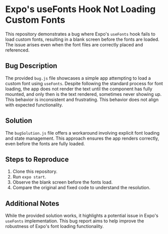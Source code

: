 # Expo's useFonts Hook Not Loading Custom Fonts

This repository demonstrates a bug where Expo's `useFonts` hook fails to load custom fonts, resulting in a blank screen before the fonts are loaded.  The issue arises even when the font files are correctly placed and referenced.

## Bug Description

The provided `bug.js` file showcases a simple app attempting to load a custom font using `useFonts`. Despite following the standard process for font loading, the app does not render the text until the component has fully mounted, and only then is the text rendered, sometimes never showing up. This behavior is inconsistent and frustrating. This behavior does not align with expected functionality. 

## Solution

The `bugSolution.js` file offers a workaround involving explicit font loading and state management. This approach ensures the app renders correctly, even before the fonts are fully loaded.

## Steps to Reproduce

1. Clone this repository.
2. Run `expo start`.
3. Observe the blank screen before the fonts load.
4. Compare the original and fixed code to understand the resolution.

## Additional Notes

While the provided solution works, it highlights a potential issue in Expo's `useFonts` implementation. This bug report aims to help improve the robustness of Expo's font loading functionality.